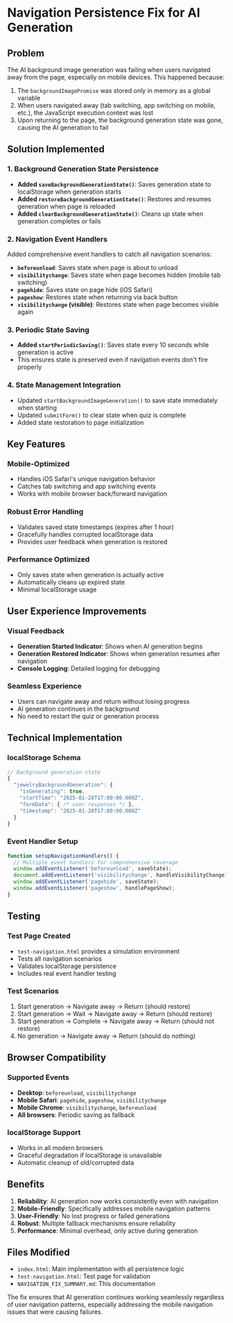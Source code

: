 # Navigation Persistence Fix for AI Generation

## Problem
The AI background image generation was failing when users navigated away from the page, especially on mobile devices. This happened because:

1. The `backgroundImagePromise` was stored only in memory as a global variable
2. When users navigated away (tab switching, app switching on mobile, etc.), the JavaScript execution context was lost
3. Upon returning to the page, the background generation state was gone, causing the AI generation to fail

## Solution Implemented

### 1. Background Generation State Persistence
- **Added `saveBackgroundGenerationState()`**: Saves generation state to localStorage when generation starts
- **Added `restoreBackgroundGenerationState()`**: Restores and resumes generation when page is reloaded
- **Added `clearBackgroundGenerationState()`**: Cleans up state when generation completes or fails

### 2. Navigation Event Handlers
Added comprehensive event handlers to catch all navigation scenarios:

- **`beforeunload`**: Saves state when page is about to unload
- **`visibilitychange`**: Saves state when page becomes hidden (mobile tab switching)
- **`pagehide`**: Saves state on page hide (iOS Safari)
- **`pageshow`**: Restores state when returning via back button
- **`visibilitychange` (visible)**: Restores state when page becomes visible again

### 3. Periodic State Saving
- **Added `startPeriodicSaving()`**: Saves state every 10 seconds while generation is active
- This ensures state is preserved even if navigation events don't fire properly

### 4. State Management Integration
- Updated `startBackgroundImageGeneration()` to save state immediately when starting
- Updated `submitForm()` to clear state when quiz is complete
- Added state restoration to page initialization

## Key Features

### Mobile-Optimized
- Handles iOS Safari's unique navigation behavior
- Catches tab switching and app switching events
- Works with mobile browser back/forward navigation

### Robust Error Handling
- Validates saved state timestamps (expires after 1 hour)
- Gracefully handles corrupted localStorage data
- Provides user feedback when generation is restored

### Performance Optimized
- Only saves state when generation is actually active
- Automatically cleans up expired state
- Minimal localStorage usage

## User Experience Improvements

### Visual Feedback
- **Generation Started Indicator**: Shows when AI generation begins
- **Generation Restored Indicator**: Shows when generation resumes after navigation
- **Console Logging**: Detailed logging for debugging

### Seamless Experience
- Users can navigate away and return without losing progress
- AI generation continues in the background
- No need to restart the quiz or generation process

## Technical Implementation

### localStorage Schema
```javascript
// Background generation state
{
  "jewelryBackgroundGeneration": {
    "isGenerating": true,
    "startTime": "2025-01-28T17:00:00.000Z",
    "formData": { /* user responses */ },
    "timestamp": "2025-01-28T17:00:00.000Z"
  }
}
```

### Event Handler Setup
```javascript
function setupNavigationHandlers() {
  // Multiple event handlers for comprehensive coverage
  window.addEventListener('beforeunload', saveState);
  document.addEventListener('visibilitychange', handleVisibilityChange);
  window.addEventListener('pagehide', saveState);
  window.addEventListener('pageshow', handlePageShow);
}
```

## Testing

### Test Page Created
- `test-navigation.html` provides a simulation environment
- Tests all navigation scenarios
- Validates localStorage persistence
- Includes real event handler testing

### Test Scenarios
1. Start generation → Navigate away → Return (should restore)
2. Start generation → Wait → Navigate away → Return (should restore)
3. Start generation → Complete → Navigate away → Return (should not restore)
4. No generation → Navigate away → Return (should do nothing)

## Browser Compatibility

### Supported Events
- **Desktop**: `beforeunload`, `visibilitychange`
- **Mobile Safari**: `pagehide`, `pageshow`, `visibilitychange`
- **Mobile Chrome**: `visibilitychange`, `beforeunload`
- **All browsers**: Periodic saving as fallback

### localStorage Support
- Works in all modern browsers
- Graceful degradation if localStorage is unavailable
- Automatic cleanup of old/corrupted data

## Benefits

1. **Reliability**: AI generation now works consistently even with navigation
2. **Mobile-Friendly**: Specifically addresses mobile navigation patterns
3. **User-Friendly**: No lost progress or failed generations
4. **Robust**: Multiple fallback mechanisms ensure reliability
5. **Performance**: Minimal overhead, only active during generation

## Files Modified

- `index.html`: Main implementation with all persistence logic
- `test-navigation.html`: Test page for validation
- `NAVIGATION_FIX_SUMMARY.md`: This documentation

The fix ensures that AI generation continues working seamlessly regardless of user navigation patterns, especially addressing the mobile navigation issues that were causing failures. 